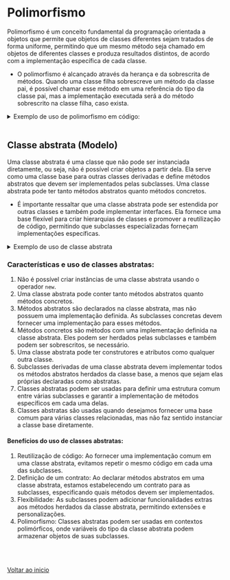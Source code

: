 # Polimorfismo

Polimorfismo é um conceito fundamental da programação orientada a objetos que permite que objetos de classes diferentes sejam tratados de forma uniforme, permitindo que um mesmo método seja chamado em objetos de diferentes classes e produza resultados distintos, de acordo com a implementação específica de cada classe.

- O polimorfismo é alcançado através da herança e da sobrescrita de métodos. Quando uma classe filha sobrescreve um método da classe pai, é possível chamar esse método em uma referência do tipo da classe pai, mas a implementação executada será a do método sobrescrito na classe filha, caso exista.

<details>
<summary>Exemplo de uso de polimorfismo em código:</summary>

```java
// Classe base (Classe pai)

class Animal {
    public void emitirSom() {
        System.out.println("O animal emite um som.");
    }

		public void dizAnimal(){
				System.out.println("Eu sou um animal!");
		}
}
```

```java
// Classe derivada que herda de Animal (Cachorro é um tipo de animal)

class Cachorro extends Animal {

    @Override // Sobrescrita do método "emitirSom"
    public void emitirSom() {
        System.out.println("O cachorro late: Au Au!");
    }
}
```

```java
// Classe derivada que herda de Animal (Gato também é um tipo de animal)

class Gato extends Animal {

    @Override // Sobrescrita do método "emitirSom"
    public void emitirSom() {
        System.out.println("O gato mia: Miau!");
    }
}
```

```java
//Método main

public class Main {
    public static void main(String[] args) {
        Animal animal1 = new Cachorro();
        animal1.emitirSom(); // Saída: O cachorro late: Au Au!
				//Método sem sobrescrita (Vale o que esta na classe pai)
				animal1.dizAnimal(); // Saida: Eu sou um animal!		
			
        Animal animal2 = new Gato();
        animal2.emitirSom(); // Saída: O gato mia: Miau!
				//Método sem sobrescrita (Vale o que esta na classe pai)
				animal2.dizAnimal(); // Saida: Eu sou um animal!		
    }
}
```

</details>

<br>

## Classe abstrata (Modelo)

Uma classe abstrata é uma classe que não pode ser instanciada diretamente, ou seja, não é possível criar objetos a partir dela. Ela serve como uma classe base para outras classes derivadas e define métodos abstratos que devem ser implementados pelas subclasses. Uma classe abstrata pode ter tanto métodos abstratos quanto métodos concretos.

- É importante ressaltar que uma classe abstrata pode ser estendida por outras classes e também pode implementar interfaces. Ela fornece uma base flexível para criar hierarquias de classes e promover a reutilização de código, permitindo que subclasses especializadas forneçam implementações específicas.

<details>
<summary>Exemplo de uso de classe abstrata</summary>

```java
// Classe abstrata (Classe pai modelo)

abstract class Animal {
    // Método abstrato (Esse método tem de ser subescrito obrigatóriametente)
    public abstract void emitirSom();

    // Método concreto
    public void dormir() {
        System.out.println("O animal está dormindo.");
    }
}
```

```java
// Classe derivada que herda de Animal

class Cachorro extends Animal {
    @Override //Sobrescrita obrigatória
    public void emitirSom() {
        System.out.println("O cachorro late: Au Au!");
    }
}
```

```java
// Outra Classe derivada que herda de Animal

class Gato extends Animal {
    @Override //Sobrescrita obrigatória
    public void emitirSom() {
        System.out.println("O gato mia: Miau!");
    }
}
```

```java
//Método main

public class Main {
    public static void main(String[] args) {
        Animal animal1 = new Cachorro();
        animal1.emitirSom(); // Saída: O cachorro late: Au Au!
        animal1.dormir();    // Saída: O animal está dormindo.

        Animal animal2 = new Gato();
        animal2.emitirSom(); // Saída: O gato mia: Miau!
        animal2.dormir();    // Saída: O animal está dormindo.
    }
}
```

</details>


### Características e uso de classes abstratas:

1. Não é possível criar instâncias de uma classe abstrata usando o operador `new`.
2. Uma classe abstrata pode conter tanto métodos abstratos quanto métodos concretos.
3. Métodos abstratos são declarados na classe abstrata, mas não possuem uma implementação definida. As subclasses concretas devem fornecer uma implementação para esses métodos.
4. Métodos concretos são métodos com uma implementação definida na classe abstrata. Eles podem ser herdados pelas subclasses e também podem ser sobrescritos, se necessário.
5. Uma classe abstrata pode ter construtores e atributos como qualquer outra classe.
6. Subclasses derivadas de uma classe abstrata devem implementar todos os métodos abstratos herdados da classe base, a menos que sejam elas próprias declaradas como abstratas.
7. Classes abstratas podem ser usadas para definir uma estrutura comum entre várias subclasses e garantir a implementação de métodos específicos em cada uma delas.
8. Classes abstratas são usadas quando desejamos fornecer uma base comum para várias classes relacionadas, mas não faz sentido instanciar a classe base diretamente.

#### Benefícios do uso de classes abstratas:

1. Reutilização de código: Ao fornecer uma implementação comum em uma classe abstrata, evitamos repetir o mesmo código em cada uma das subclasses.
2. Definição de um contrato: Ao declarar métodos abstratos em uma classe abstrata, estamos estabelecendo um contrato para as subclasses, especificando quais métodos devem ser implementados.
3. Flexibilidade: As subclasses podem adicionar funcionalidades extras aos métodos herdados da classe abstrata, permitindo extensões e personalizações.
4. Polimorfismo: Classes abstratas podem ser usadas em contextos polimórficos, onde variáveis do tipo da classe abstrata podem armazenar objetos de suas subclasses.

<br>

<br>

[Voltar ao inicio](/README.md)